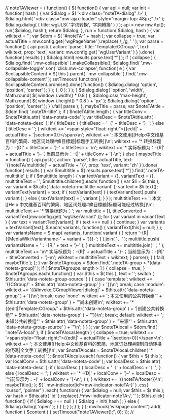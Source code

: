 // noteTAViewer = ( function() { $( function() { var api = null; var init = function( hash ) { var $dialog = $( '\<div class="noteTA-dialog" /\>' ); $dialog.html( '\<div class="mw-ajax-loader" style="margin-top: 48px;" /\>' ); $dialog.dialog( { title: wgULS( '字词转换', '字詞轉換' ) } ); api = new mw.Api(); run( $dialog, hash ); return $dialog; }, run = function( $dialog, hash ) { var wikitext = ''; var $dom = $( '\#noteTA-' + hash ); var collapse = true; var actualTitle = mw.config.get( 'wgPageName' ).replace( /_/g, ' ' ); var parse = function() { api.post( { action: 'parse', title: 'Template:CGroup/-', text: wikitext, prop: 'text', variant: mw.config.get( 'wgUserVariant' ) } ).done( function( results ) { $dialog.html( results.parse.text\['\*'\] ); if ( collapse ) { $dialog.find( '.mw-collapsible' ).makeCollapsible(); $dialog.find( '.mw-collapsible-toggle' ).on( 'click.mw-collapse', function( e ) { var $collapsibleContent = $( this ).parent( '.mw-collapsible' ).find( '.mw-collapsible-content' ); setTimeout( function() { $collapsibleContent.promise().done( function() { $dialog.dialog( 'option', 'position', 'center' ); } ); }, 0 ); } ); } $dialog.dialog( 'option', 'width', Math.round( $( window ).width() \* 0.8 ) ); $dialog.css( 'max-height', Math.round( $( window ).height() \* 0.8 ) + 'px' ); $dialog.dialog( 'option', 'position', 'center' ); } ).fail( parse ); }, maybeTitle = parse; var $noteTAtitle = $dom.find( '.noteTA-title' ); if ( $noteTAtitle.length ) { var titleConv = $noteTAtitle.attr( 'data-noteta-code' ); var titleDesc = $noteTAtitle.attr( 'data-noteta-desc' ); if ( titleDesc ) { titleDesc = '（' + titleDesc + '）'; } else { titleDesc = ''; } wikitext += '\<span style="float: right;"\>{{edit|' + actualTitle + '|section=0}}\</span\>\\n'; wikitext += '; 本文使用\[\[Help:中文维基百科的繁简、地区词处理\#條目標題|标题手工转换\]\]\\n'; wikitext += '\* 转换标题为：-{D|' + titleConv + '}-' + titleDesc + '\\n'; wikitext += '\* 实际标题为：-{R|' + actualTitle + '}-；当前显示为：-{|' + titleConv + '}-\\n'; } else { maybeTitle = function() { api.post( { action: 'parse', title: actualTitle, text: '{{noteTA/multititle|' + actualTitle + '}}', prop: 'text', variant: 'zh' } ).done( function( results ) { var $multititle = $( results.parse.text\['\*'\] ).find( '.noteTA-multititle' ); if ( $multititle.length ) { var textVariant = {}, variantText = {}, multititleText = ''; $multititle.children().each( function() { var $li = $( this ); var variant = $li.attr( 'data-noteta-multititle-variant' ); var text = $li.text(); variantText\[variant\] = text; if ( textVariant\[text\] ) { textVariant\[text\].push( variant ); } else { textVariant\[text\] = \[ variant \]; } } ); multititleText += '; 本文\[\[Help:中文维基百科的繁简、地区词处理\#條目標題|标题可能经过转换\]\]\\n'; multititleText += '\* 转换标题为：'; var multititle = \[\], titleConverted = variantText\[mw.config.get( 'wgUserVariant' )\]; for ( var variant in variantText ) { var text = variantText\[variant\]; if ( text === null ) { continue; } var variants = textVariant\[text\]; $.each( variants, function() { variantText\[this\] = null; } ); var variantsName = $.map( variants, function( variant ) { return '-{R|{{MediaWiki:Variantname-' + variant + '}}}-'; } ).join( '、' ); multititle.push( variantsName + '：-{R|' + text + '}-' ); } multititleText += multititle.join( '；' ); multititleText += '\\n\* 实际标题为：-{R|' + actualTitle + '}-；当前显示为：-{R|' + titleConverted + '}-\\n'; wikitext = multititleText + wikitext; } parse(); } ).fail( maybeTitle ); }; } var $noteTAgroups = $dom.find( '.noteTA-group \> \*\[data-noteta-group\]' ); if ( $noteTAgroups.length \> 1 ) { collapse = true; } $noteTAgroups.each( function() { var $this = $( this ), text = ''; switch ( $this.attr( 'data-noteta-group-source' ) ) { case 'template': wikitext += '{{CGroup/' + $this.attr( 'data-noteta-group' ) + '}}\\n'; break; case 'module': wikitext += '{{\#invoke:CGroupViewer|dialog|' + $this.attr( 'data-noteta-group' ) + '}}\\n'; break; case 'none': wikitext += '; 本文使用的公共转换组“' + $this.attr( 'data-noteta-group' ) + '”尚未创建\\n'; wikitext += '\* {{edit|Template:CGroup/' + $this.attr( 'data-noteta-group' ) + '|创建公共转换组“' + $this.attr( 'data-noteta-group' ) + '”}}\\n'; break; default: wikitext += '; 未知公共转换组“' + $this.attr( 'data-noteta-group' ) + '”来源“' + $this.attr( 'data-noteta-group-source' ) + '”\\n'; } } ); var $noteTAlocal = $dom.find( '.noteTA-local' ); if ( $noteTAlocal.length ) { collapse = true; wikitext += '\<span style="float: right;"\>{{edit|' + actualTitle + '|section=0}}\</span\>\\n'; wikitext += '; 本文使用\[\[Help:中文维基百科的繁简、地区词处理\#控制自动转换的代碼|全文手工转换\]\]\\n'; var $noteTAlocals = $noteTAlocal.children( '\*\[data-noteta-code\]' ); $noteTAlocals.each( function() { var $this = $( this ); var localConv = $this.attr( 'data-noteta-code' ); var localDesc = $this.attr( 'data-noteta-desc' ); if ( localDesc ) { localDesc = '（' + localDesc + '）'; } else { localDesc = ''; } wikitext += '\* -{D|' + localConv + '}-' + localDesc + '当前显示为：-{' + localConv + '}-\\n'; } ); } wikitext += '{{noteTA/footer}}\\n'; maybeTitle(); }; $( '.mw-indicator\[id^=mw-indicator-noteTA-\]' ) .css( 'cursor', 'pointer' ) .each( function() { var $dialog = null; var $this = $( this ); var hash = $this.attr( 'id' ).replace( /^mw-indicator-noteTA-/, '' ); $this.click( function() { if ( $dialog === null ) { $dialog = init( hash ); } else { $dialog.dialog( 'open' ); } } ); } ); } ); } ); mw.hook('wikipage.content').add( function ( $content ) { setTimeout("noteTAViewer();", 0); }); //